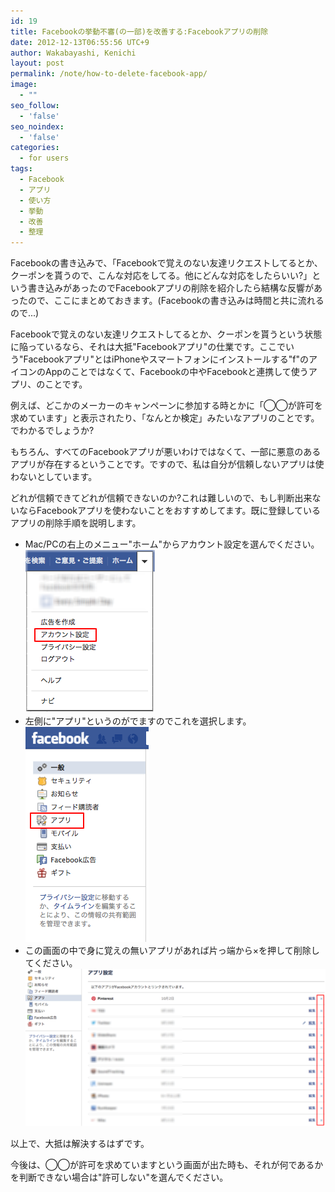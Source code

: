 ```yaml
---
id: 19
title: Facebookの挙動不審(の一部)を改善する:Facebookアプリの削除
date: 2012-12-13T06:55:56 UTC+9
author: Wakabayashi, Kenichi
layout: post
permalink: /note/how-to-delete-facebook-app/
image:
  - ""
seo_follow:
  - 'false'
seo_noindex:
  - 'false'
categories:
  - for users
tags:
  - Facebook
  - アプリ
  - 使い方
  - 挙動
  - 改善
  - 整理
---
```

Facebookの書き込みで、「Facebookで覚えのない友達リクエストしてるとか、クーポンを貰うので、こんな対応をしてる。他にどんな対応をしたらいい?」という書き込みがあったのでFacebookアプリの削除を紹介したら結構な反響があったので、ここにまとめておきます。(Facebookの書き込みは時間と共に流れるので...)

Facebookで覚えのない友達リクエストしてるとか、クーポンを貰うという状態に陥っているなら、それは大抵"Facebookアプリ"の仕業です。ここでいう"Facebookアプリ"とはiPhoneやスマートフォンにインストールする"f"のアイコンのAppのことではなくて、Facebookの中やFacebookと連携して使うアプリ、のことです。

例えば、どこかのメーカーのキャンペーンに参加する時とかに「◯◯が許可を求めています」と表示されたり、「なんとか検定」みたいなアプリのことです。でわかるでしょうか?

もちろん、すべてのFacebookアプリが悪いわけではなくて、一部に悪意のあるアプリが存在するということです。ですので、私は自分が信頼しないアプリは使わないとしています。

どれが信頼できてどれが信頼できないのか?これは難しいので、もし判断出来ないならFacebookアプリを使わないことをおすすめしてます。既に登録しているアプリの削除手順を説明します。

- Mac/PCの右上のメニュー"ホーム"からアカウント設定を選んでください。  
![アカウント設定](/assets/images/2012/12/s1.png)
- 左側に"アプリ"というのがでますのでこれを選択します。  
![アプリ](/assets/images/2012/12/s2.png)
- この画面の中で身に覚えの無いアプリがあれば片っ端から×を押して削除してください。  
![アプリ一覧](/assets/images/2012/12/s3.png)

以上で、大抵は解決するはずです。

今後は、◯◯が許可を求めていますという画面が出た時も、それが何であるかを判断できない場合は"許可しない"を選んでください。